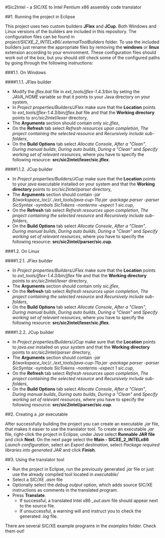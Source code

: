 #Sic2Intel - a SIC/XE to Intel Pentium x86 assembly code translator

##1. Running the project in Eclipse

This project uses two custom builders **JFlex** and **JCup**. Both Windows and Linux versions of the builders are included in this repository. The configuration files can be found in *project/SICXE_2_INTELx86/.externalToolBuilders* folder. To use the included builders just rename the appropriate files by removing the **windows** or **linux** extension according to your environment. These configuration files should work out of the box, but you should still check some of the configured paths by going through the following instructions:

###1.1. On Windows

####1.1.1. JFlex builder

- Modify the *jflex.bat* file in *ext_tools/jflex-1.4.3/bin* by seting the *JAVA_HOME* variable so that it points to your Java directory on your system,
- In *Project properties/Builders/JFlex* make sure that the **Location** points to *ext_tools/jflex-1.4.3/bin/jflex.bat* file and that the **Working directory** points to *src/sic2intel/lexer* directory,
- The **Arguments** section should contain only *sic.jflex*,
- On the **Refresh** tab select *Refresh resources upon completion*, *The project containing the selected resource* and *Recursively include sub-folders*,
- On the **Build Options** tab select *Allocate Console*, *After a "Clean"*, *During manual builds*, *During auto builds*, *During a "Clean"* and *Specify working set of relevant resources*, where you have to specify the following resource: **src/sic2intel/lexer/sic.jflex**.

####1.1.2. JCup builder

- In *Project properties/Builders/JCup* make sure that the **Location** points to your *java* executable installed on your system and that the **Working directory** points to *src/sic2intel/parser* directory,
- The **Arguments** section should contain *-jar ${workspace_loc}/../ext_tools/java-cup-11a.jar -package parser -parser SicSyntax -symbols SicTokens -nonterms -expect 1 sic.cup*,
- On the **Refresh** tab select *Refresh resources upon completion*, *The project containing the selected resource* and *Recursively include sub-folders*,
- On the **Build Options** tab select *Allocate Console*, *After a "Clean"*, *During manual builds*, *During auto builds*, *During a "Clean"* and *Specify working set of relevant resources*, where you have to specify the following resource: **src/sic2intel/parser/sic.cup**.

###1.2. On Linux

####1.2.1. JFlex builder

- In *Project properties/Builders/JFlex* make sure that the **Location** points to *ext_tools/jflex-1.4.3/bin/jflex* file and that the **Working directory** points to *src/sic2intel/lexer* directory,
- The **Arguments** section should contain only *sic.jflex*,
- On the **Refresh** tab select *Refresh resources upon completion*, *The project containing the selected resource* and *Recursively include sub-folders*,
- On the **Build Options** tab select *Allocate Console*, *After a "Clean"*, *During manual builds*, *During auto builds*, *During a "Clean"* and *Specify working set of relevant resources*, where you have to specify the following resource: **src/sic2intel/lexer/sic.jflex**.

####1.2.2. JCup builder

- In *Project properties/Builders/JCup* make sure that the **Location** points to *java.exe* installed on your system and that the **Working directory** points to *src/sic2intel/parser* directory,
- The **Arguments** section should contain *-jar ${workspace_loc}/../ext_tools/java-cup-11a.jar -package parser -parser SicSyntax -symbols SicTokens -nonterms -expect 1 sic.cup*,
- On the **Refresh** tab select *Refresh resources upon completion*, *The project containing the selected resource* and *Recursively include sub-folders*,
- On the **Build Options** tab select *Allocate Console*, *After a "Clean"*, *During manual builds*, *During auto builds*, *During a "Clean"* and *Specify working set of relevant resources*, where you have to specify the following resource: **src/sic2intel/parser/sic.cup**.

##2. Creating a *.jar* executable

After successfully building the project you can create an executable *.jar* file, that makes it easier to use the translator tool. To create an executable *.jar* file, right-click the project in Eclipse, under *Java* select **Runnable JAR file** and click **Next**. On the next page select the **Main - SICXE_2_INTELx86** *Launch configuration*, select an *Export destination*, select *Package required libraries into generated JAR* and click **Finish**.

##3. Using the translator tool

- Run the project in Eclipse, run the previously generated *.jar* file or just use the already compiled tool located in *executable/*
- Select a SIC/XE *.asm* file
- Optionally select the *debug output* option, which adds source SIC/XE instructions as comments in the translated program.
- Press **Translate**.
  - If successful, a translated Intel x86 *_out.asm* file should appear next to the source file.
  - If unsuccessful, a warning will and instruct you to check the generated *.log* file.
  
There are several SIC/XE example programs in the *examples* folder. Check them out!